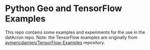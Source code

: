 # Python Geo and TensorFlow Examples

This repo contains some examples and experiments for the use in the datAcron repo. Note: the TensorFlow examples are originally from [aymericdamien/TensorFlow-Examples](https://github.com/aymericdamien/TensorFlow-Examples) repository.
